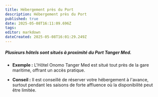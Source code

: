 ```yaml
---
title: Hébergement près du Port
description: Hébergement près du Port
published: true
date: 2025-05-08T16:11:09.696Z
tags: 
editor: markdown
dateCreated: 2025-05-08T16:01:29.249Z
---
```


##### Plusieurs hôtels sont situés à proximité du Port Tanger Med.

  *  **Exemple :** L'Hôtel Onomo Tanger Med est situé tout près de la gare maritime, offrant un accès pratique.

  *  **Conseil :** Il est conseillé de réserver votre hébergement à l'avance, surtout pendant les saisons de forte affluence où la disponibilité peut être limitée.